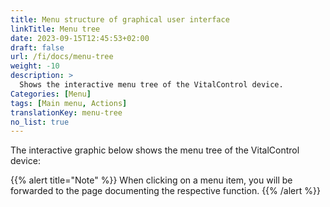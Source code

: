 ```yaml
---
title: Menu structure of graphical user interface
linkTitle: Menu tree
date: 2023-09-15T12:45:53+02:00
draft: false
url: /fi/docs/menu-tree
weight: -10
description: >
  Shows the interactive menu tree of the VitalControl device.
Categories: [Menu]
tags: [Main menu, Actions]
translationKey: menu-tree
no_list: true
---
```


The interactive graphic below shows the menu tree of the VitalControl device:

{{% alert title="Note" %}}
When clicking on a menu item, you will be forwarded to the page documenting the respective function.
{{% /alert %}}

<object data="menu-tree.svg" type="image/svg+xml" width="1100" >
</object>

